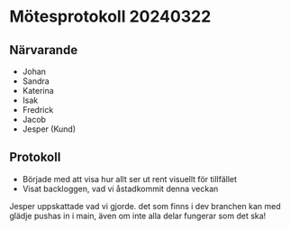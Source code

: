 # Mötesprotokoll 20240322

## Närvarande
* Johan
* Sandra
* Katerina
* Isak 
* Fredrick
* Jacob
* Jesper (Kund)

## Protokoll

* Började med att visa hur allt ser ut rent visuellt för tillfället
* Visat backloggen, vad vi åstadkommit denna veckan 

Jesper uppskattade vad vi gjorde. det som finns i dev branchen kan med glädje pushas in i main, även om inte alla delar fungerar som det ska! 


